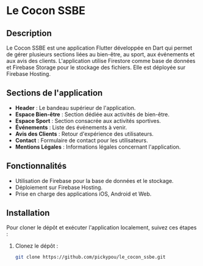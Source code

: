 # Le Cocon SSBE

## Description
Le Cocon SSBE est une application Flutter développée en Dart qui permet de gérer plusieurs sections liées au bien-être,
au sport, aux événements et aux avis des clients. 
L'application utilise Firestore comme base de données et Firebase Storage pour le stockage des fichiers. 
Elle est déployée sur Firebase Hosting.

## Sections de l'application
- **Header** : Le bandeau supérieur de l'application.
- **Espace Bien-être** : Section dédiée aux activités de bien-être.
- **Espace Sport** : Section consacrée aux activités sportives.
- **Événements** : Liste des événements à venir.
- **Avis des Clients** : Retour d'expérience des utilisateurs.
- **Contact** : Formulaire de contact pour les utilisateurs.
- **Mentions Légales** : Informations légales concernant l'application.

## Fonctionnalités
- Utilisation de Firebase pour la base de données et le stockage.
- Déploiement sur Firebase Hosting.
- Prise en charge des applications iOS, Android et Web.

## Installation
Pour cloner le dépôt et exécuter l'application localement, suivez ces étapes :

1. Clonez le dépôt :
   ```bash
   git clone https://github.com/pickypou/le_cocon_ssbe.git


